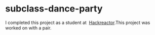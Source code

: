 # subclass-dance-party
I completed this project as a student at  <a href="https://www.hackreactor.com">Hackreactor</a>.This project was worked on with a pair.
